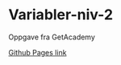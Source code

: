 # Variabler-niv-2
Oppgave fra GetAcademy

[Github Pages link](https://tobiasrefsholt.github.io/Variabler-niv-2/)
